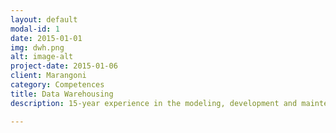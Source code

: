 ```yaml
---
layout: default
modal-id: 1
date: 2015-01-01
img: dwh.png
alt: image-alt
project-date: 2015-01-06
client: Marangoni
category: Competences
title: Data Warehousing
description: 15-year experience in the modeling, development and maintenance of medium- until big-sized data warehouses. Proficiency in Oracle Database. Good expertise in several RDBMS like SQL Server, DB2, Teradata, ExaSol, Netezza and others

---
```

